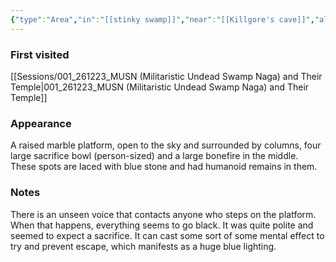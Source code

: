 ```yaml
---
{"type":"Area","in":"[[stinky swamp]]","near":"[[Killgore's cave]]","aliases":null,"dg-publish":true,"dg-icon":"location","tags":["location"],"permalink":"/locations/creepy-swamp-temple/","dgPassFrontmatter":true,"noteIcon":"location"}
---
```


### First visited
[[Sessions/001_261223_MUSN (Militaristic Undead Swamp Naga) and Their Temple\|001_261223_MUSN (Militaristic Undead Swamp Naga) and Their Temple]]
### Appearance
A raised marble platform, open to the sky and surrounded by columns, four large sacrifice bowl (person-sized) and a large bonefire in the middle. These spots are laced with blue stone and had humanoid remains in them.
### Notes
There is an unseen voice that contacts anyone who steps on the platform. When that happens, everything seems to go black. It was quite polite and seemed to expect a sacrifice. It can cast some sort of some mental effect to try and prevent escape, which manifests as a huge blue lighting.